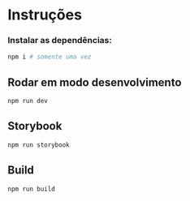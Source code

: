 # Instruções

### Instalar as dependências:

```bash
npm i # somente uma vez
```

## Rodar em modo desenvolvimento
```bash
npm run dev
```

## Storybook
```bash
npm run storybook
```

## Build
```bash
npm run build
```
